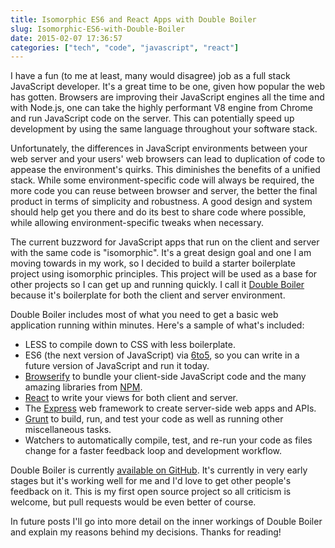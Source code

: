 ```yaml
---
title: Isomorphic ES6 and React Apps with Double Boiler
slug: Isomorphic-ES6-with-Double-Boiler
date: 2015-02-07 17:36:57
categories: ["tech", "code", "javascript", "react"]
---
```

I have a fun (to me at least, many would disagree) job as a full stack JavaScript developer. It's a great time to be one, given how popular the web has gotten. Browsers are improving their JavaScript engines all the time and with Node.js, one can take the highly performant V8 engine from Chrome and run JavaScript code on the server. This can potentially speed up development by using the same language throughout your software stack. 

Unfortunately, the differences in JavaScript environments between your web server and your users' web browsers can lead to duplication of code to appease the environment's quirks. This diminishes the benefits of a unified stack. While some environment-specific code will always be required, the more code you can reuse between browser and server, the better the final product in terms of simplicity and robustness. A good design and system should help get you there and do its best to share code where possible, while allowing environment-specific tweaks when necessary.

The current buzzword for JavaScript apps that run on the client and server with the same code is "isomorphic". It's a great design goal and one I am moving towards in my work, so I decided to build a starter boilerplate project using isomorphic principles. This project will be used as a base for other projects so I can get up and running quickly. I call it [Double Boiler](https://github.com/vinniegarcia/double-boiler) because it's boilerplate for both the client and server environment.

Double Boiler includes most of what you need to get a basic web application running within minutes. Here's a sample of what's included:
- LESS to compile down to CSS with less boilerplate.
- ES6 (the next version of JavaScript) via [6to5](http://6to5.org/), so you can write in a future version of JavaScript and run it today.
- [Browserify](http://browserify.org/) to bundle your client-side JavaScript code and the many amazing libraries from [NPM](http://npmjs.org/).
- [React](https://facebook.github.io/react/) to write your views for both client and server.
- The [Express](http://expressjs.com/) web framework to create server-side web apps and APIs.
- [Grunt](http://gruntjs.com/) to build, run, and test your code as well as running other miscellaneous tasks.
- Watchers to automatically compile, test, and re-run your code as files change for a faster feedback loop and development workflow.

Double Boiler is currently [available on GitHub](https://github.com/vinniegarcia/double-boiler). It's currently in very early stages but it's working well for me and I'd love to get other people's feedback on it. This is my first open source project so all criticism is welcome, but pull requests would be even better of course.

In future posts I'll go into more detail on the inner workings of Double Boiler and explain my reasons behind my decisions. Thanks for reading!

